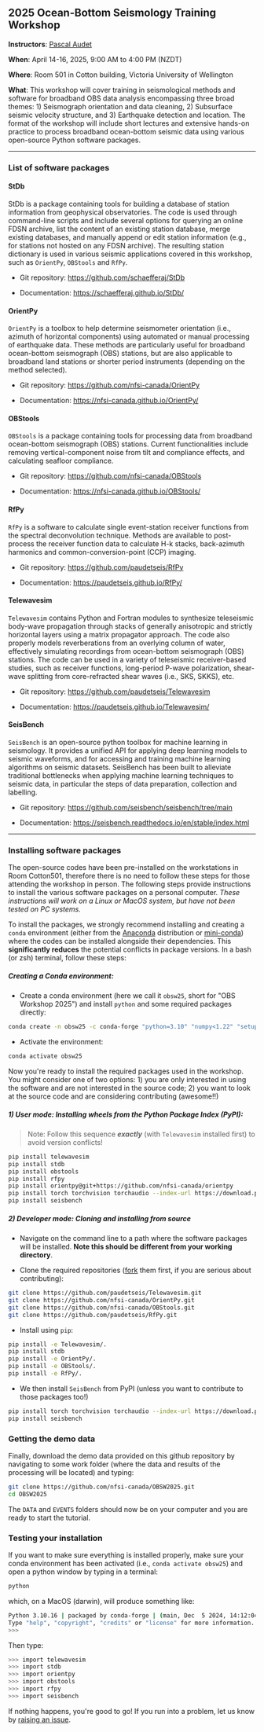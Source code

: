 ## 2025 Ocean-Bottom Seismology Training Workshop


**Instructors**: [Pascal Audet](https://www.uogeophysics.com/authors/admin/)

**When**: April 14-16, 2025, 9:00 AM to 4:00 PM (NZDT) 

**Where**: Room 501 in Cotton building, Victoria University of Wellington

**What**: This workshop will cover training in seismological methods and software for broadband OBS data analysis encompassing three broad themes: 1) Seismograph orientation and data cleaning, 2) Subsurface seismic velocity structure, and 3) Earthquake detection and location. The format of the workshop will include short lectures and extensive hands-on practice to process broadband ocean-bottom seismic data using various open-source Python software packages.  

---

### List of software packages

#### StDb

StDb is a package containing tools for building a database of station information from geophysical observatories. The code is used through command-line scripts and include several options for querying an online FDSN archive, list the content of an existing station database, merge existing databases, and manually append or edit station information (e.g., for stations not hosted on any FDSN archive). The resulting station dictionary is used in various seismic applications covered in this workshop, such as `OrientPy`, `OBStools` and `RfPy`.

- Git repository: https://github.com/schaefferaj/StDb

- Documentation: https://schaefferaj.github.io/StDb/

#### OrientPy

`OrientPy` is a toolbox to help determine seismometer orientation (i.e., azimuth of horizontal components) using automated or manual processing of earthquake data. These methods are particularly useful for broadband ocean-bottom seismograph (OBS) stations, but are also applicable to broadband land stations or shorter period instruments (depending on the method selected). 

- Git repository: https://github.com/nfsi-canada/OrientPy

- Documentation: https://nfsi-canada.github.io/OrientPy/

#### OBStools

`OBStools` is a package containing tools for processing data from broadband ocean-bottom seismograph (OBS) stations. Current functionalities include removing vertical-component noise from tilt and compliance effects, and calculating seafloor compliance. 

- Git repository: https://github.com/nfsi-canada/OBStools

- Documentation: https://nfsi-canada.github.io/OBStools/

#### RfPy 

`RfPy` is a software to calculate single event-station receiver functions from the spectral deconvolution technique. Methods are available to post-process the receiver function data to calculate H-k stacks, back-azimuth harmonics and common-conversion-point (CCP) imaging. 

- Git repository: https://github.com/paudetseis/RfPy

- Documentation: https://paudetseis.github.io/RfPy/

#### Telewavesim

`Telewavesim` contains Python and Fortran modules to synthesize teleseismic body-wave propagation through stacks of generally anisotropic and strictly horizontal layers using a matrix propagator approach. The code also properly models reverberations from an overlying column of water, effectively simulating recordings from ocean-bottom seismograph (OBS) stations. The code can be used in a variety of teleseismic receiver-based studies, such as receiver functions, long-period P-wave polarization, shear-wave splitting from core-refracted shear waves (i.e., SKS, SKKS), etc. 

- Git repository: https://github.com/paudetseis/Telewavesim

- Documentation: https://paudetseis.github.io/Telewavesim/

#### SeisBench

`SeisBench` is an open-source python toolbox for machine learning in seismology. It provides a unified API for applying deep learning models to seismic waveforms, and for accessing and training machine learning algorithms on seismic datasets. SeisBench has been built to alleviate traditional bottlenecks when applying machine learning techniques to seismic data, in particular the steps of data preparation, collection and labelling.

- Git repository: https://github.com/seisbench/seisbench/tree/main

- Documentation: https://seisbench.readthedocs.io/en/stable/index.html

---

### Installing software packages

The open-source codes have been pre-installed on the workstations in Room Cotton501, therefore there is no need to follow these steps for those attending the workshop in person. The following steps provide instructions to install the various software packages on a personal computer. *These instructions will work on a Linux or MacOS system, but have not been tested on PC systems.*

To install the packages, we strongly recommend installing and creating a `conda` environment (either from the [Anaconda](https://anaconda.org) distribution or [mini-conda](https://docs.conda.io/en/latest/miniconda.html)) where the codes can be installed alongside their dependencies. This **significantly reduces** the potential conflicts in package versions. In a bash (or zsh) terminal, follow these steps:

##### Creating a Conda environment:

- Create a conda environment (here we call it `obsw25`, short for "OBS Workshop 2025") and install `python` and some required packages directly:

```bash
conda create -n obsw25 -c conda-forge "python=3.10" "numpy<1.22" "setuptools=60" obspy jupyter fortran-compiler
```

- Activate the environment:

```bash
conda activate obsw25
```

Now you're ready to install the required packages used in the workshop. You might consider one of two options: 1) you are only interested in using the software and are not interested in the source code; 2) you want to look at the source code and are considering contributing (awesome!!)

##### 1) User mode: Installing wheels from the Python Package Index (PyPI):

> Note: Follow this sequence ***exactly*** (with `Telewavesim` installed first) to avoid version conflicts!

```bash
pip install telewavesim
pip install stdb
pip install obstools
pip install rfpy
pip install orientpy@git+https://github.com/nfsi-canada/orientpy
pip install torch torchvision torchaudio --index-url https://download.pytorch.org/whl/cpu
pip install seisbench
```

##### 2) Developer mode: Cloning and installing from source

- Navigate on the command line to a path where the software packages will be installed. **Note this should be different from your working directory**.

- Clone the required repositories ([fork](https://docs.github.com/en/github/getting-started-with-github/fork-a-repo) them first, if you are serious about contributing):

```bash
git clone https://github.com/paudetseis/Telewavesim.git
git clone https://github.com/nfsi-canada/OrientPy.git
git clone https://github.com/nfsi-canada/OBStools.git
git clone https://github.com/paudetseis/RfPy.git
```

- Install using `pip`:

```bash
pip install -e Telewavesim/.
pip install stdb
pip install -e OrientPy/.
pip install -e OBStools/.
pip install -e RfPy/.
```

- We then install `SeisBench` from PyPI (unless you want to contribute to those packages too!)

```bash
pip install torch torchvision torchaudio --index-url https://download.pytorch.org/whl/cpu
pip install seisbench
```

### Getting the demo data

Finally, download the demo data provided on this github repository by navigating to some work folder (where the data and results of the processing will be located) and typing:

```bash
git clone https://github.com/nfsi-canada/OBSW2025.git
cd OBSW2025
```

The `DATA` and `EVENTS` folders should now be on your computer and you are ready to start the tutorial.

### Testing your installation

If you want to make sure everything is installed properly, make sure your conda environment has been activated (i.e., `conda activate obsw25`) and open a python window by typing in a terminal:

```bash
python
```

which, on a MacOS (darwin), will produce something like:

```bash
Python 3.10.16 | packaged by conda-forge | (main, Dec  5 2024, 14:12:04) [Clang 18.1.8 ] on darwin
Type "help", "copyright", "credits" or "license" for more information.
>>> 
```

Then type:

```bash
>>> import telewavesim
>>> import stdb
>>> import orientpy
>>> import obstools
>>> import rfpy
>>> import seisbench
```

If nothing happens, you're good to go! If you run into a problem, let us know by [raising an issue](https://github.com/nfsi-canada/OBSW2025/issues). 

